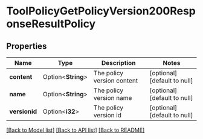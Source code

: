 # ToolPolicyGetPolicyVersion200ResponseResultPolicy

## Properties

Name | Type | Description | Notes
------------ | ------------- | ------------- | -------------
**content** | Option<**String**> | The policy version content | [optional][default to null]
**name** | Option<**String**> | The policy version name | [optional][default to null]
**versionid** | Option<**i32**> | The policy version id | [optional][default to null]

[[Back to Model list]](../README.md#documentation-for-models) [[Back to API list]](../README.md#documentation-for-api-endpoints) [[Back to README]](../README.md)


